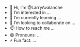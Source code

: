 - 👋 Hi, I’m @LarryAvalanche
- 👀 I’m interested in ...
- 🌱 I’m currently learning ...
- 💞️ I’m looking to collaborate on ...
- 📫 How to reach me ...
- 😄 Pronouns: ...
- ⚡ Fun fact: ...

<!---
LarryAvalanche/LarryAvalanche is a ✨ special ✨ repository because its `README.md` (this file) appears on your GitHub profile.
You can click the Preview link to take a look at your changes.
--->

